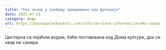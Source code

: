 ```yaml
---
title: "Еко чесма у Силбашу привремено ван функције"
date: 2025-07-21
category: Инфо
url: https://backapalankavesti.com/info/servisne-informacije/eko-cesma-u-silbasu-privremeno-van-funkcije/
---
```


Цистерна са пијаћом водом, биће постављена код Дома културе, док се квар не санира.

